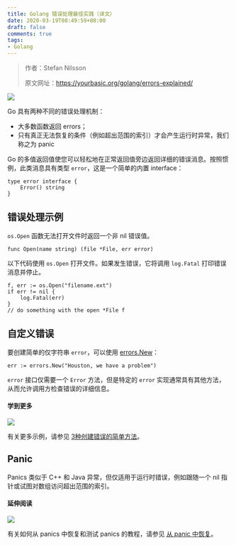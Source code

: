 ```yaml
---
title: Golang 错误处理最佳实践（译文）
date: 2020-03-19T08:49:59+08:00
draft: false
comments: true
tags: 
- Golang
---
```


> 作者：Stefan Nilsson
> 
> 原文网址：https://yourbasic.org/golang/errors-explained/

![](http://oss.yuguo.im/blog/202003/errors.png)

Go 具有两种不同的错误处理机制：

- 大多数函数返回 errors；
- 只有真正无法恢复的条件（例如超出范围的索引）才会产生运行时异常，我们称之为 panic

Go 的多值返回值使您可以轻松地在正常返回值旁边返回详细的错误消息。按照惯例，此类消息具有类型 `error`，这是一个简单的内置 interface：
```
type error interface {
    Error() string
}
```

## 错误处理示例
`os.Open` 函数无法打开文件时返回一个非 nil 错误值。
```
func Open(name string) (file *File, err error)
```

以下代码使用 `os.Open` 打开文件。如果发生错误，它将调用 `log.Fatal` 打印错误消息并停止。
```
f, err := os.Open("filename.ext")
if err != nil {
    log.Fatal(err)
}
// do something with the open *File f
```

## 自定义错误
要创建简单的仅字符串 `error`，可以使用 [errors.New](https://golang.org/pkg/errors/#New "errors.New")：
```
err := errors.New("Houston, we have a problem")
```

`error` 接口仅需要一个 `Error` 方法，但是特定的 `error` 实现通常具有其他方法，从而允许调用方检查错误的详细信息。

#### 学到更多
![](http://oss.yuguo.im/blog/202003/bug-small.png)

有关更多示例，请参见 [3种创建错误的简单方法](https://yuguo.im/post/2020/03/create-error/ "3 simple ways to create an error")。

## Panic
Panics 类似于 C++ 和 Java 异常，但仅适用于运行时错误，例如跟随一个 nil 指针或试图对数组访问超出范围的索引。

#### 延伸阅读
![](http://oss.yuguo.im/blog/202003/panic-thumb.jpg)

有关如何从 panics 中恢复和测试 panics 的教程，请参见 [从 panic 中恢复](https://yuguo.im/post/2020/03/recover-from-panic/ "Recover from a panic")。